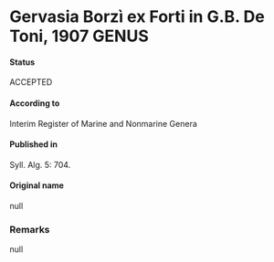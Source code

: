 # Gervasia Borzì ex Forti in G.B. De Toni, 1907 GENUS

#### Status
ACCEPTED

#### According to
Interim Register of Marine and Nonmarine Genera

#### Published in
Syll. Alg. 5: 704.

#### Original name
null

### Remarks
null